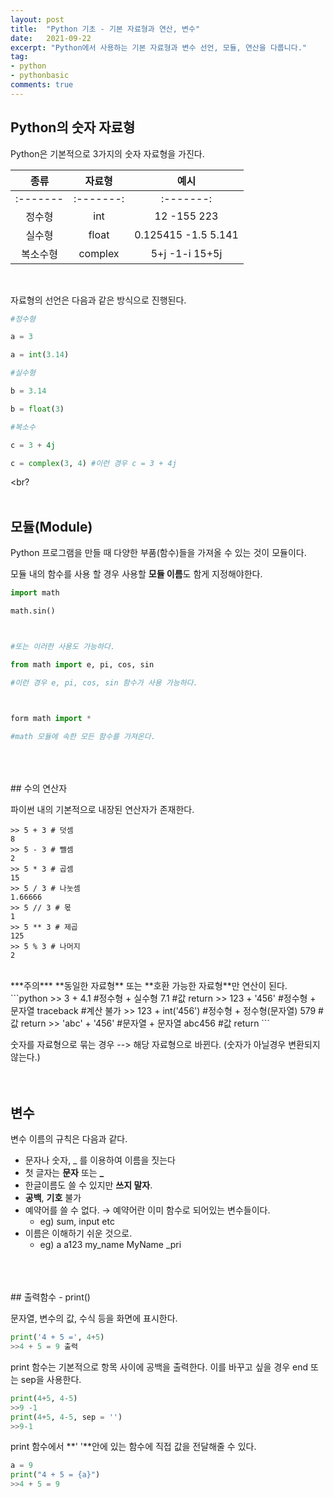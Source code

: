 ```yaml
---
layout: post
title:  "Python 기초 - 기본 자료형과 연산, 변수"
date:   2021-09-22
excerpt: "Python에서 사용하는 기본 자료형과 변수 선언, 모듈, 연산을 다룹니다."
tag:
- python
- pythonbasic
comments: true
---
```


## Python의 숫자 자료형

Python은 기본적으로 3가지의 숫자 자료형을 가진다.

|   종류   |  자료형   |         예시          |
| :------: | :-------: | :-------------------: |
| :------- | :-------: |       :-------:       |
|  정수형  |    int    |     12  -155  223     |
|  실수형  |   float   | 0.125415  -1.5  5.141 |
| 복소수형 |  complex  |   5+j  -1-i  15+5j    |

<br>

자료형의 선언은 다음과 같은 방식으로 진행된다.

```python
#정수형

a = 3

a = int(3.14)

#실수형

b = 3.14

b = float(3)

#복소수

c = 3 + 4j

c = complex(3, 4) #이런 경우 c = 3 + 4j
```

<br?
<br>
<br>

## 모듈(Module)

Python 프로그램을 만들 때 다양한 부품(함수)들을 가져올 수 있는 것이 모듈이다.

모듈 내의 함수를 사용 할 경우 사용할 **모듈 이름**도 함게 지정해야한다.

```python
import math

math.sin()



#또는 이러한 사용도 가능하다.

from math import e, pi, cos, sin

#이런 경우 e, pi, cos, sin 함수가 사용 가능하다.



form math import *

#math 모듈에 속한 모든 함수를 가져온다.
```
<br>
<br>
<br>
## 수의 연산자

파이썬 내의 기본적으로 내장된 연산자가 존재한다.

```
>> 5 + 3 # 덧셈
8
>> 5 - 3 # 뺄셈
2
>> 5 * 3 # 곱셈
15
>> 5 / 3 # 나눗셈
1.66666
>> 5 // 3 # 몫
1
>> 5 ** 3 # 제곱
125
>> 5 % 3 # 나머지
2
```
<br>
***주의***  **동일한 자료형** 또는 **호환 가능한 자료형**만 연산이 된다.
<br>
```python
>> 3 + 4.1 #정수형 + 실수형
7.1 #값 return
>> 123 + '456' #정수형 + 문자열
traceback #계산 불가
>> 123 + int('456') #정수형 + 정수형(문자열)
579 #값 return
>> 'abc' + '456' #문자열 + 문자열
abc456 #값 return
```

숫자를 자료형으로 묶는 경우 --> 해당 자료형으로 바뀐다. (숫자가 아닐경우 변환되지 않는다.)
<br>
<br>
<br>
## 변수

변수 이름의 규칙은 다음과 같다.

- 문자나 숫자,  _ 를 이용하여 이름을 짓는다
- 첫 글자는 **문자** 또는 **_**
- 한글이름도 쓸 수 있지만 **쓰지 말자**.
- **공백**, **기호** 불가
- 예약어를 쓸 수 없다. → 예약어란 이미 함수로 되어있는 변수들이다.
  - eg) sum, input etc
- 이름은 이해하기 쉬운 것으로.
  - eg) a   a123   my_name   MyName   _pri
<br>
<br>
<br>
## 출력함수 - print()

문자열, 변수의 값, 수식 등을 화면에 표시한다.

```python
print('4 + 5 =', 4+5)
>>4 + 5 = 9 출력
```

print 함수는 기본적으로 항목 사이에 공백을 출력한다. 이를 바꾸고 싶을 경우 end 또는 sep을 사용한다.

```python
print(4+5, 4-5)
>>9 -1
print(4+5, 4-5, sep = '')
>>9-1
```

print 함수에서 **' '**안에 있는 함수에 직접 값을 전달해줄 수 있다.

```python
a = 9
print("4 + 5 = {a}")
>>4 + 5 = 9
```

